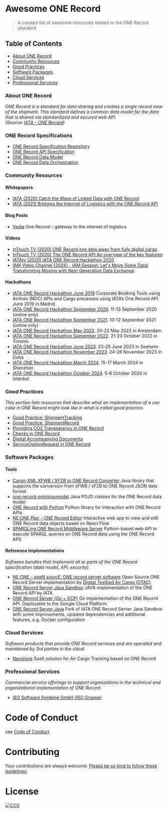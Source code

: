 # Awesome ONE Record

> A curated list of awesome resources related to the ONE Record standard.

## Table of Contents
* [About ONE Record](#about-one-record)
* [Community Resources](#community-resources)
* [Good Practices](#good-practices)
* [Software Packages](#software-packages)
* [Cloud Services](#cloud-services)
* [Professional Services](#professional-services)

### About ONE Record
*ONE Record is a standard for data sharing and creates a single record view of the shipment. This standard defines a common data model for the data that is shared via standardized and secured web API.   
(Source: [IATA - ONE Record](https://www.iata.org/one-record/))*

### ONE Record Specifications

* [ONE Record Specification Repository](https://github.com/IATA-Cargo/ONE-Record)
* [ONE Record API Specification](https://iata-cargo.github.io/ONE-Record/)
* [ONE Record Data Model](https://github.com/IATA-Cargo/ONE-Record/tree/master/working_draft/ontology)
* [ONE Record Data Orchestration](https://github.com/IATA-Cargo/ONE-Record/tree/master/working_draft/Data-Orchestration)


### Community Resources

#### Whitepapers
* [IATA (2020) Catch the Wave of Linked Data with ONE Record](https://www.iata.org/contentassets/a1b5532e38bf4d6284c4bf4760646d4e/one_record_catch_the_wave_of_linked_data_with_one_record.pdf)
* [IATA (2021) Bridging the Internet of Logistics with the ONE Record API](https://www.iata.org/contentassets/a1b5532e38bf4d6284c4bf4760646d4e/one_record_bridging_the_internet-of_logistics_with_the_one_record_api.pdf)


#### Blog Posts
* [Vedia](https://www.vedia.fi/blog/one-record-gateway-to-the-internet-of-logistics/) One Record – gateway to the internet of logistics

#### Videos
* [InTouch TV (2020) ONE Record one step away from fully digital cargo](https://www.youtube.com/watch?v=JPzkqsD3HQo)
* [InTouch TV (2020) The ONE Record API An overview of the key features](https://www.youtube.com/watch?v=8EMtdKyNuog)
* [IATAtv (2020) IATA ONE Record Hackathon 2020](https://www.youtube.com/watch?v=XOxeL1WXOiM)
* [IAM Video Channel (2024) - IAM Session: Let's Move Some Data! Transforming Moving with Next Generation Data Exchange](https://www.youtube.com/watch?v=Iap9QHRyS6w)


#### Hackathons
* [IATA ONE Record Hackathon June 2019](https://www.iata.org/contentassets/c6b62a2a403745ddab9b593b3a664b08/madrid-hackathon-winners.pdf) Corporate Booking Tools using Airlines (NDC) APIs and Cargo processes using IATA’s One Record API. June 2019 in Madrid
* [IATA ONE Record Hackathon September 2020](https://onerecord.devpost.com/project-gallery). 11-13 September 2020 (online only)
* [IATA ONE Record Hackathon September 2021](https://onerecord2021.devpost.com/). 10-12 September 2021 (online only)
* [IATA ONE Record Hackathon May 2022](https://iata-dcsa-ams.devpost.com/). 20-22 May 2022 in Amsterdam.
* [IATA ONE Record Hackathon September 2022](https://onerecord-yyz.devpost.com/). 21-23 October 2022 in Toronto
* [IATA ONE Record Hackathon June 2023](https://onerecord-fra.devpost.com/). 23-25 June 2023 in Seeheim
* [IATA ONE Record Hackathon November 2023](https://onerecord-doh.devpost.com/). 24-26 November 2023 in Doha
* [IATA ONE Record Hackathon March 2024](https://onerecord-szx.devpost.com/). 15-17 March 2024 in Shenzhen
* [IATA ONE Record Hackathon October 2024](https://onerecord-ist.devpost.com/). 5-6 October 2024 in Istanbul


### Good Practices
*This section lists resources that describe what an implementation of a use case in ONE Record might look like in what is called good practice.*

* [Good Practice: ShipmentTracking](https://github.com/digital-cargo/good-practice-shipment-tracking)
* [Good Practice: ShipmentRecord](https://github.com/digital-cargo/good-practice-shipment-record)
* [Providing CO2 Transparency in ONE Record](https://github.com/DrPhilippBillion/Co2-Transparency-in-ONE-Record)
* [Checks in ONE Record](https://github.com/DrPhilippBillion/Checks-in-ONE-Record)
* [Digital Accompanying Documents](https://github.com/DrPhilippBillion/Digital-Accompanying-Documents-in-ONE-Record)
* [ServiceOptionRequest in ONE Record](https://github.com/NiclasScheiber/ServiceOptionRequest-in-ONE-Record)


### Software Packages

#### Tools

* [Cargo-XML XFWB / XFZB to ONE Record Converter](https://github.com/riege/one-record-converter) Java library that supports the conversion from xFWB / xFZB to ONE Record JSON data format
* [one-record-ontologymodel](https://github.com/riege/one-record-ontologymodel) Java POJO classes for the ONE Record data model
* [ONE Record with Python](https://pypi.org/project/onerecord/) Python library for interaction with ONE Record APIs
* [NE:ONE Play - ONE Record Editor](https://github.com/erikgoldenstein/neoneplay) Interactive web app to view and edit ONE Record data objects based on React Flow
* [SPARQLing ONE Record Middleware Server](https://github.com/NiclasScheiber/sparqling-one-record) Python-based web API to execute SPARQL queries on ONE Record data using the ONE Record API)


#### Reference Implementations
*Software bundles that implement all or parts of the ONE Record specification (data model, API, security).*

* [NE:ONE - opeN sourcE: ONE record server software](https://git.openlogisticsfoundation.org/digital-air-cargo/ne-one) Open Source ONE Record Server implementation by [Digital Testbed Air Cargo (DTAC)](https://www.digital-testbed-air-cargo.com)
* [ONE Record Server Java Sandbox](https://github.com/IATA-Cargo/one-record-server-java) JAVA implementation of the ONE Record API by IATA.
* [ONE Record Server (Go + GCP)](https://github.com/chi-deutschland/one-record-server) Go implementation of the ONE Record API. Deployable to the Google Cloud Platform.
* [ONE Record Server Java](https://github.com/ddoeppner/one-record-server-java) Fork of IATA ONE Record Server Java Sandbox with some improvements, updated dependencies and additional features, e.g. Docker configuration


### Cloud Services
*Software products that provide ONE Record services and are operated and maintained by 3rd parties in the cloud.*

* [Nexshore](https://nexshore.com/) SaaS solution for Air Cargo Tracking based on ONE Record


### Professional Services
*Commercial service offerings to support organizations in the technical and organizational implementation of ONE Record*.

* [ISO Software Systeme GmbH (ISO Gruppe)](https://www.one-record-hub.com/) 


# Code of Conduct
see [Code of Conduct](CODE_OF_CONDUCT.md)

# Contributing
Your contributions are always welcome. [Please be so kind to follow these guidelines](CONTRIBUTING.md).

# License
[![CC0](https://i.creativecommons.org/p/zero/1.0/88x31.png)](https://creativecommons.org/publicdomain/zero/1.0/)
